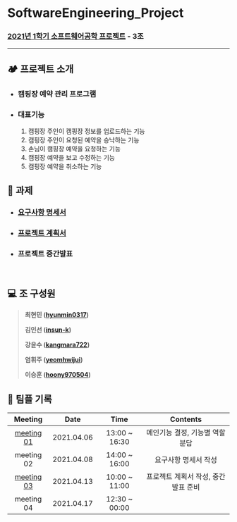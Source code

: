# SoftwareEngineering_Project

### [2021년 1학기 소프트웨어공학 프로젝트](https://github.com/SMU-EB0055/SE2021_HAEA0008_3) - 3조

---

## :camping: 프로젝트 소개

* ### 캠핑장 예약 관리 프로그램

* ### 대표기능

  1. 캠핑장 주인이 캠핑장 정보를 업로드하는 기능
  2. 캠핑장 주인이 요청된 예약을 승낙하는 기능
  3. 손님이 캠핑장 예약을 요청하는 기능
  4. 캠핑장 예약을 보고 수정하는 기능
  5. 캠핑장 예약을 취소하는 기능

## :blue_book: 과제​

* ### [요구사항 명세서](https://github.com/hyunmin0317/SoftwareEngineering_Project/blob/master/%EA%B3%BC%EC%A0%9C/%EC%9A%94%EA%B5%AC%EC%82%AC%ED%95%AD%20%EB%AA%85%EC%84%B8%EC%84%9C.pdf)

* ### [프로젝트 계획서](https://github.com/hyunmin0317/SoftwareEngineering_Project/blob/master/%EA%B3%BC%EC%A0%9C/%ED%94%84%EB%A1%9C%EC%A0%9D%ED%8A%B8%20%EA%B3%84%ED%9A%8D%EC%84%9C.pdf)

* ### 프로젝트 중간발표

<br>

## :computer: 조 구성원

> **최현민 ([hyunmin0317](https://github.com/hyunmin0317))**
>
> **김인선 ([insun-k](https://github.com/insun-k))**
>
> **강윤수 ([kangmara722](https://github.com/kangmara722))**
>
> **염휘주 ([yeomhwijui](https://github.com/yeomhwijui))**
>
> **이승훈 ([hoony970504](https://github.com/hoony970504))**

## :book: 팀플 기록

|                           Meeting                            |    Date    |     Time      |              Contents               |
| :----------------------------------------------------------: | :--------: | :-----------: | :---------------------------------: |
| [meeting 01](https://github.com/hyunmin0317/SoftwareEngineering_Project/blob/master/%ED%9A%8C%EC%9D%98%EB%A1%9D/meeting01.md) | 2021.04.06 | 13:00 ~ 16:30 |   메인기능 결정, 기능별 역할분담    |
|                          meeting 02                          | 2021.04.08 | 14:00 ~ 16:00 |        요구사항 명세서 작성         |
| [meeting 03](https://github.com/hyunmin0317/SoftwareEngineering_Project/blob/master/%ED%9A%8C%EC%9D%98%EB%A1%9D/meeting03.md) | 2021.04.13 | 10:00 ~ 11:00 | 프로젝트 계획서 작성, 중간발표 준비 |
|                          meeting 04                          | 2021.04.17 | 12:30 ~ 00:00 |                                     |


